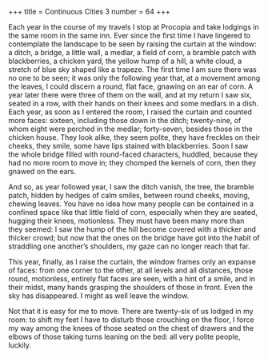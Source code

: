 +++
title = Continuous Cities 3
number = 64
+++

Each year in the course of my travels I stop at Procopia and take lodgings in the same room in the same inn. Ever since the first time I have lingered to contemplate the landscape to be seen by raising the curtain at the window: a ditch, a bridge, a little wall, a medlar, a field of corn, a bramble patch with blackberries, a chicken yard, the yellow hump of a hill, a white cloud, a stretch of blue sky shaped like a trapeze. The first time I am sure there was no one to be seen; it was only the following year that, at a movement among the leaves, I could discern a round, flat face, gnawing on an ear of corn. A year later there were three of them on the wall, and at my return I saw six, seated in a row, with their hands on their knees and some medlars in a dish. Each year, as soon as I entered the room, I raised the curtain and counted more faces: sixteen, including those down in the ditch; twenty-nine, of whom eight were perched in the medlar; forty-seven, besides those in the chicken house. They look alike, they seem polite, they have freckles on their cheeks, they smile, some have lips stained with blackberries. Soon I saw the whole bridge filled with round-faced characters, huddled, because they had no more room to move in; they chomped the kernels of corn, then they gnawed on the ears.

And so, as year followed year, I saw the ditch vanish, the tree, the bramble patch, hidden by hedges of calm smiles, between round cheeks, moving, chewing leaves. You have no idea how many people can be contained in a confined space like that little field of corn, especially when they are seated, hugging their knees, motionless. They must have been many more than they seemed: I saw the hump of the hill become covered with a thicker and thicker crowd; but now that the ones on the bridge have got into the habit of straddling one another’s shoulders, my gaze can no longer reach that far.

This year, finally, as I raise the curtain, the window frames only an expanse of faces: from one corner to the other, at all levels and all distances, those round, motionless, entirely flat faces are seen, with a hint of a smile, and in their midst, many hands grasping the shoulders of those in front. Even the sky has disappeared. I might as well leave the window.

Not that it is easy for me to move. There are twenty-six of us lodged in my room: to shift my feet I have to disturb those crouching on the floor, I force my way among the knees of those seated on the chest of drawers and the elbows of those taking turns leaning on the bed: all very polite people, luckily.